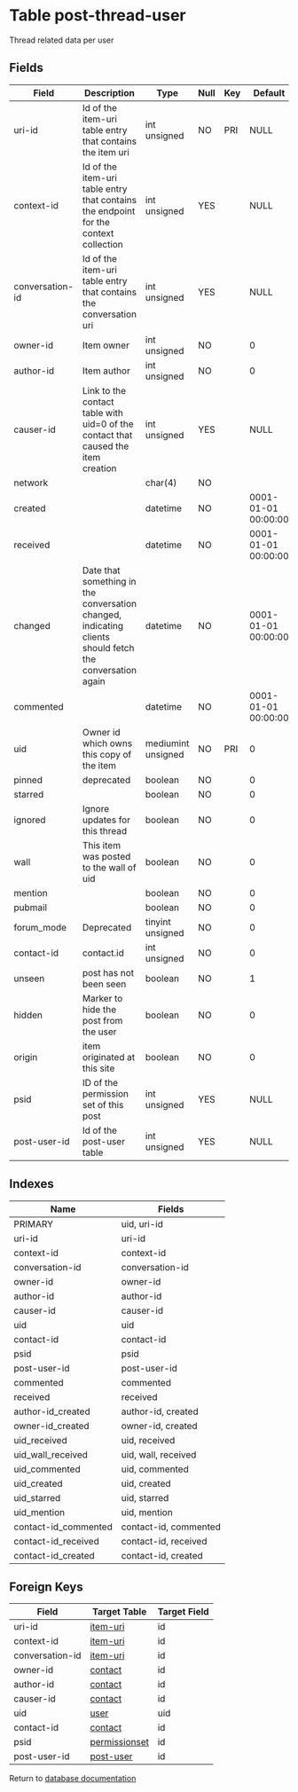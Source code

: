 Table post-thread-user
===========

Thread related data per user

Fields
------

| Field           | Description                                                                                             | Type               | Null | Key | Default             | Extra |
| --------------- | ------------------------------------------------------------------------------------------------------- | ------------------ | ---- | --- | ------------------- | ----- |
| uri-id          | Id of the item-uri table entry that contains the item uri                                               | int unsigned       | NO   | PRI | NULL                |       |
| context-id      | Id of the item-uri table entry that contains the endpoint for the context collection                    | int unsigned       | YES  |     | NULL                |       |
| conversation-id | Id of the item-uri table entry that contains the conversation uri                                       | int unsigned       | YES  |     | NULL                |       |
| owner-id        | Item owner                                                                                              | int unsigned       | NO   |     | 0                   |       |
| author-id       | Item author                                                                                             | int unsigned       | NO   |     | 0                   |       |
| causer-id       | Link to the contact table with uid=0 of the contact that caused the item creation                       | int unsigned       | YES  |     | NULL                |       |
| network         |                                                                                                         | char(4)            | NO   |     |                     |       |
| created         |                                                                                                         | datetime           | NO   |     | 0001-01-01 00:00:00 |       |
| received        |                                                                                                         | datetime           | NO   |     | 0001-01-01 00:00:00 |       |
| changed         | Date that something in the conversation changed, indicating clients should fetch the conversation again | datetime           | NO   |     | 0001-01-01 00:00:00 |       |
| commented       |                                                                                                         | datetime           | NO   |     | 0001-01-01 00:00:00 |       |
| uid             | Owner id which owns this copy of the item                                                               | mediumint unsigned | NO   | PRI | 0                   |       |
| pinned          | deprecated                                                                                              | boolean            | NO   |     | 0                   |       |
| starred         |                                                                                                         | boolean            | NO   |     | 0                   |       |
| ignored         | Ignore updates for this thread                                                                          | boolean            | NO   |     | 0                   |       |
| wall            | This item was posted to the wall of uid                                                                 | boolean            | NO   |     | 0                   |       |
| mention         |                                                                                                         | boolean            | NO   |     | 0                   |       |
| pubmail         |                                                                                                         | boolean            | NO   |     | 0                   |       |
| forum_mode      | Deprecated                                                                                              | tinyint unsigned   | NO   |     | 0                   |       |
| contact-id      | contact.id                                                                                              | int unsigned       | NO   |     | 0                   |       |
| unseen          | post has not been seen                                                                                  | boolean            | NO   |     | 1                   |       |
| hidden          | Marker to hide the post from the user                                                                   | boolean            | NO   |     | 0                   |       |
| origin          | item originated at this site                                                                            | boolean            | NO   |     | 0                   |       |
| psid            | ID of the permission set of this post                                                                   | int unsigned       | YES  |     | NULL                |       |
| post-user-id    | Id of the post-user table                                                                               | int unsigned       | YES  |     | NULL                |       |

Indexes
------------

| Name                 | Fields                |
| -------------------- | --------------------- |
| PRIMARY              | uid, uri-id           |
| uri-id               | uri-id                |
| context-id           | context-id            |
| conversation-id      | conversation-id       |
| owner-id             | owner-id              |
| author-id            | author-id             |
| causer-id            | causer-id             |
| uid                  | uid                   |
| contact-id           | contact-id            |
| psid                 | psid                  |
| post-user-id         | post-user-id          |
| commented            | commented             |
| received             | received              |
| author-id_created    | author-id, created    |
| owner-id_created     | owner-id, created     |
| uid_received         | uid, received         |
| uid_wall_received    | uid, wall, received   |
| uid_commented        | uid, commented        |
| uid_created          | uid, created          |
| uid_starred          | uid, starred          |
| uid_mention          | uid, mention          |
| contact-id_commented | contact-id, commented |
| contact-id_received  | contact-id, received  |
| contact-id_created   | contact-id, created   |

Foreign Keys
------------

| Field | Target Table | Target Field |
|-------|--------------|--------------|
| uri-id | [item-uri](help/database/db_item-uri) | id |
| context-id | [item-uri](help/database/db_item-uri) | id |
| conversation-id | [item-uri](help/database/db_item-uri) | id |
| owner-id | [contact](help/database/db_contact) | id |
| author-id | [contact](help/database/db_contact) | id |
| causer-id | [contact](help/database/db_contact) | id |
| uid | [user](help/database/db_user) | uid |
| contact-id | [contact](help/database/db_contact) | id |
| psid | [permissionset](help/database/db_permissionset) | id |
| post-user-id | [post-user](help/database/db_post-user) | id |

Return to [database documentation](help/database)
